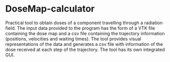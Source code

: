 # DoseMap-calculator
Practical tool to obtain doses of a component travelling through a radiation field. The input data provided to the program has the form of a VTK file containing the dose map and a csv file containing the trajectory information (positions, velocities and waiting times). The tool provides visual representations of the data and generates a csv file with information of the dose received at each step of the trajectory. The tool has its own integrated GUI.
